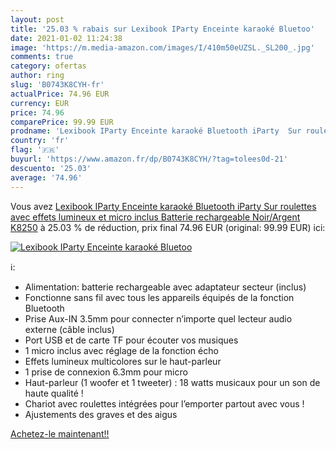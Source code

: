 ```yaml
---
layout: post
title: '25.03 % rabais sur Lexibook IParty Enceinte karaoké Bluetoo'
date: 2021-01-02 11:24:38
image: 'https://m.media-amazon.com/images/I/410m50eUZSL._SL200_.jpg'
comments: true
category: ofertas
author: ring
slug: 'B0743K8CYH-fr'
actualPrice: 74.96 EUR
currency: EUR
price: 74.96
comparePrice: 99.99 EUR
prodname: 'Lexibook IParty Enceinte karaoké Bluetooth iParty  Sur roulettes avec effets lumineux et micro inclus  Batterie rechargeable  Noir/Argent  K8250'
country: 'fr'
flag: '🇫🇷'
buyurl: 'https://www.amazon.fr/dp/B0743K8CYH/?tag=tolees0d-21'
descuento: '25.03'
average: '74.96'
---
```


Vous avez [Lexibook IParty Enceinte karaoké Bluetooth iParty  Sur roulettes avec effets lumineux et micro inclus  Batterie rechargeable  Noir/Argent  K8250](https://www.amazon.fr/dp/B0743K8CYH/?tag=tolees0d-21)  à  25.03 % de réduction, prix final  74.96 EUR (original: 99.99 EUR) ici:

[![Lexibook IParty Enceinte karaoké Bluetoo](https://m.media-amazon.com/images/I/410m50eUZSL._SL200_.jpg)](https://www.amazon.fr/dp/B0743K8CYH/?tag=tolees0d-21)

ℹ️:

- Alimentation: batterie rechargeable avec adaptateur secteur (inclus)
- Fonctionne sans fil avec tous les appareils équipés de la fonction Bluetooth
- Prise Aux-IN 3.5mm pour connecter n’importe quel lecteur audio externe (câble inclus)
- Port USB et de carte TF pour écouter vos musiques
- 1 micro inclus avec réglage de la fonction écho
- Effets lumineux multicolores sur le haut-parleur
- 1 prise de connexion 6.3mm pour micro
- Haut-parleur (1 woofer et 1 tweeter) : 18 watts musicaux pour un son de haute qualité !
- Chariot avec roulettes intégrées pour l’emporter partout avec vous !
- Ajustements des graves et des aigus

[Achetez-le maintenant!!](https://www.amazon.fr/dp/B0743K8CYH/?tag=tolees0d-21)
